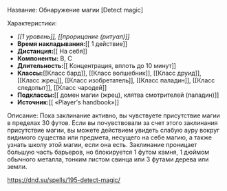Название: Обнаружение магии \[Detect magic] 

Характеристики:
- *[[1 уровень]], [[прорицание (ритуал)]]*
- **Время накладывания:**[[ 1 действие]]
- **Дистанция:**[[ На себя]]
- **Компоненты:** В, С
- **Длительность:**[[ Концентрация, вплоть до 10 минут]]
- **Классы:**[[Класс  бард]], [[Класс волшебник]], [[Класс друид]], [[Класс жрец]], [[Класс изобретатель]], [[Класс паладин]], [[Класс следопыт]], [[Класс чародей]]
- **Подклассы:**[[ домен магии (жрец), клятва смотрителей (паладин)]]
- **Источник:**[[ «Player's handbook»]]

Описание:
Пока заклинание активно, вы чувствуете присутствие магии в пределах 30 футов. Если вы почувствовали за счет этого заклинания присутствие магии, вы можете действием увидеть слабую ауру вокруг видимого существа или предмета, несущего на себе магию, а также узнать школу этой магии, если она есть.
Заклинание проницает большую часть барьеров, но блокируется 1 футом камня, 1 дюймом обычного металла, тонким листом свинца или 3 футами дерева или земли.

https://dnd.su/spells/195-detect-magic/